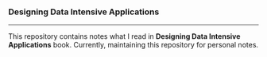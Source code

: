 ### Designing Data Intensive Applications
---

This repository contains notes what I read in __**Designing Data Intensive Applications**__ book.
Currently, maintaining this repository for personal notes.

